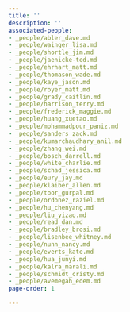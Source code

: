 ```yaml
---
title: ''
description: ''
associated-people:
- _people/abler_dave.md
- _people/wainger_lisa.md
- _people/shortle_jim.md
- _people/jaenicke-ted.md
- _people/ehrhart_matt.md
- _people/thomason_wade.md
- _people/kaye_jason.md
- _people/royer_matt.md
- _people/grady_caitlin.md
- _people/harrison_terry.md
- _people/frederick_maggie.md
- _people/huang_xuetao.md
- _people/mohammadpour_paniz.md
- _people/sanders_zack.md
- _people/kumarchaudhary_anil.md
- _people/zhang_wei.md
- _people/bosch_darrell.md
- _people/white_charlie.md
- _people/schad_jessica.md
- _people/eury_jay.md
- _people/klaiber_allen.md
- _people/toor_gurpal.md
- _people/ordonez_raziel.md
- _people/hu_chenyang.md
- _people/liu_yizao.md
- _people/read_dan.md
- _people/bradley_brosi.md
- _people/lisenbee_whitney.md
- _people/nunn_nancy.md
- _people/everts_kate.md
- _people/hua_junyi.md
- _people/kalra_marali.md
- _people/schmidt_cristy.md
- _people/avemegah_edem.md
page-order: 1

---
```

